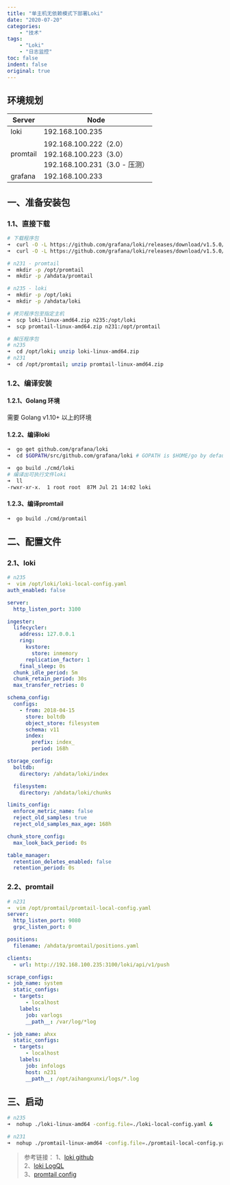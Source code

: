```yaml
---
title: "单主机无依赖模式下部署Loki"
date: "2020-07-20"
categories:
    - "技术"
tags:
    - "Loki"
    - "日志监控"
toc: false
indent: false
original: true
---
```


## 环境规划

| Server   | Node                                                                                |
| -------- | ----------------------------------------------------------------------------------- |
| loki     | 192.168.100.235                                                                     |
| promtail | 192.168.100.222（2.0）</br>192.168.100.223（3.0）</br>192.168.100.231（3.0 - 压测） |
| grafana  | 192.168.100.233                                                                     |

## 一、准备安装包

### 1.1、直接下载

``` zsh
# 下载程序包
➜  curl -O -L https://github.com/grafana/loki/releases/download/v1.5.0/promtail-linux-amd64.zip
➜  curl -O -L https://github.com/grafana/loki/releases/download/v1.5.0/loki-linux-amd64.zip

# n231 - promtail
➜  mkdir -p /opt/promtail
➜  mkdir -p /ahdata/promtail

# n235 - loki
➜  mkdir -p /opt/loki
➜  mkdir -p /ahdata/loki

# 拷贝程序包至指定主机
➜  scp loki-linux-amd64.zip n235:/opt/loki
➜  scp promtail-linux-amd64.zip n231:/opt/promtail

# 解压程序包
# n235
➜  cd /opt/loki; unzip loki-linux-amd64.zip
# n231
➜  cd /opt/promtail; unzip promtail-linux-amd64.zip
```

### 1.2、编译安装

#### 1.2.1、Golang 环境

需要 Golang v1.10+ 以上的环境

#### 1.2.2、编译loki

``` zsh
➜  go get github.com/grafana/loki
➜  cd $GOPATH/src/github.com/grafana/loki # GOPATH is $HOME/go by default.

➜  go build ./cmd/loki
# 编译出可执行文件loki
➜  ll
-rwxr-xr-x.  1 root root  87M Jul 21 14:02 loki
```

#### 1.2.3、编译promtail

``` zsh
➜  go build ./cmd/promtail
```

## 二、配置文件

### 2.1、loki

``` yaml
# n235
➜  vim /opt/loki/loki-local-config.yaml
auth_enabled: false

server:
  http_listen_port: 3100

ingester:
  lifecycler:
    address: 127.0.0.1
    ring:
      kvstore:
        store: inmemory
      replication_factor: 1
    final_sleep: 0s
  chunk_idle_period: 5m
  chunk_retain_period: 30s
  max_transfer_retries: 0

schema_config:
  configs:
    - from: 2018-04-15
      store: boltdb
      object_store: filesystem
      schema: v11
      index:
        prefix: index_
        period: 168h

storage_config:
  boltdb:
    directory: /ahdata/loki/index

  filesystem:
    directory: /ahdata/loki/chunks

limits_config:
  enforce_metric_name: false
  reject_old_samples: true
  reject_old_samples_max_age: 168h

chunk_store_config:
  max_look_back_period: 0s

table_manager:
  retention_deletes_enabled: false
  retention_period: 0s
```

### 2.2、promtail

``` yaml
# n231
➜  vim /opt/promtail/promtail-local-config.yaml
server:
  http_listen_port: 9080
  grpc_listen_port: 0

positions:
  filename: /ahdata/promtail/positions.yaml

clients:
  - url: http://192.168.100.235:3100/loki/api/v1/push

scrape_configs:
- job_name: system
  static_configs:
  - targets:
      - localhost
    labels:
      job: varlogs  
      __path__: /var/log/*log

- job_name: ahxx
  static_configs:
  - targets:
      - localhost
    labels:
      job: infologs
      host: n231
      __path__: /opt/aihangxunxi/logs/*.log
```

## 三、启动

``` zsh
# n235
➜  nohup ./loki-linux-amd64 -config.file=./loki-local-config.yaml &

# n231
➜  nohup ./promtail-linux-amd64 -config.file=./promtail-local-config.yaml &
```

> 参考链接：
> 1、[loki github](https://github.com/grafana/loki)  
> 2、[loki LogQL](https://github.com/grafana/loki/blob/master/docs/logql.md#filter-expression)  
> 3、[promtail config](https://github.com/grafana/loki/blob/v1.5.0/docs/clients/promtail/configuration.md)  
>